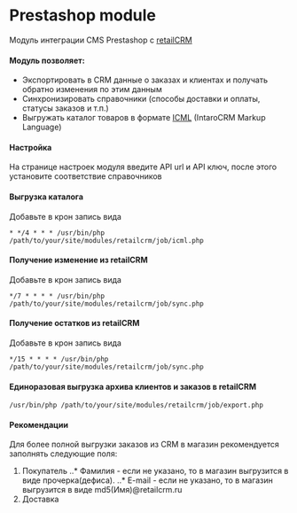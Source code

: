 Prestashop module
=================

Модуль интеграции CMS Prestashop c [retailCRM](http://www.retailcrm.com)

#### Модуль позволяет:

* Экспортировать в CRM данные о заказах и клиентах и получать обратно изменения по этим данным
* Синхронизировать справочники (способы доставки и оплаты, статусы заказов и т.п.)
* Выгружать каталог товаров в формате [ICML](http://retailcrm.ru/docs/Разработчики/ФорматICML) (IntaroCRM Markup Language)

#### Настройка

На странице настроек модуля введите API url и API ключ, после этого установите соответствие справочников

#### Выгрузка каталога

Добавьте в крон запись вида

```
* */4 * * * /usr/bin/php /path/to/your/site/modules/retailcrm/job/icml.php
```

#### Получение изменение из retailCRM

Добавьте в крон запись вида

```
*/7 * * * * /usr/bin/php /path/to/your/site/modules/retailcrm/job/sync.php
```

#### Получение остатков из retailCRM

Добавьте в крон запись вида

```
*/15 * * * * /usr/bin/php /path/to/your/site/modules/retailcrm/job/sync.php
```

#### Единоразовая выгрузка архива клиентов и заказов в retailCRM

```
/usr/bin/php /path/to/your/site/modules/retailcrm/job/export.php
```

#### Рекомендации

Для более полной выгрузки заказов из CRM в магазин рекомендуется заполнять следующие поля:

1. Покупатель
..* Фамилия - если не указано, то в магазин выгрузится в виде прочерка(дефиса).
..* E-mail - если не указано, то в магазин выгрузится в виде md5(Имя)@retailcrm.ru
2. Доставка

